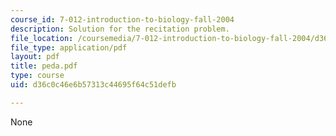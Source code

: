 ```yaml
---
course_id: 7-012-introduction-to-biology-fall-2004
description: Solution for the recitation problem.
file_location: /coursemedia/7-012-introduction-to-biology-fall-2004/d36c0c46e6b57313c44695f64c51defb_peda.pdf
file_type: application/pdf
layout: pdf
title: peda.pdf
type: course
uid: d36c0c46e6b57313c44695f64c51defb

---
```

None